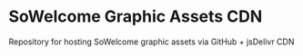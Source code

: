# SoWelcome Graphic Assets CDN
Repository for hosting SoWelcome graphic assets via GitHub + jsDelivr CDN
